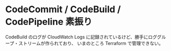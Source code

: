 # CodeCommit / CodeBuild / CodePipeline 素振り

CodeBuild のログが CloudWatch Logs に記録されているけど、勝手にロググループ・ストリームが作られており、
いまのところ Terraform で管理できない。
